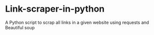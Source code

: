 # Link-scraper-in-python
A Python script to scrap all links in a given website using requests and Beautiful soup
